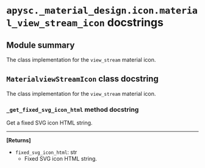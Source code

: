 # `apysc._material_design.icon.material_view_stream_icon` docstrings

## Module summary

The class implementation for the `view_stream` material icon.

## `MaterialviewStreamIcon` class docstring

The class implementation for the `view_stream` material icon.

### `_get_fixed_svg_icon_html` method docstring

Get a fixed SVG icon HTML string.<hr>

**[Returns]**

- `fixed_svg_icon_html`: str
  - Fixed SVG icon HTML string.